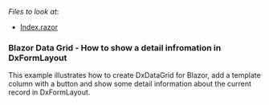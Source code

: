 <!-- default file list -->
*Files to look at*:

* [Index.razor](./CS/DataGridShowDetailInformation/Pages/Index.razor)
<!-- default file list end -->

### Blazor Data Grid - How to show a detail infromation in DxFormLayout

This example illustrates how to create DxDataGrid for Blazor, add a template column with a button and show some detail information about the current record in DxFormLayout.
